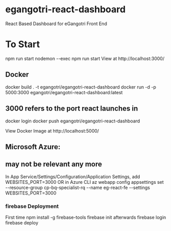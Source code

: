 # egangotri-react-dashboard
React Based Dashboard for eGangotri Front End


# To Start
npm run start
nodemon --exec npm run start
View at http://localhost:3000/

## Docker
docker build . -t egangotri/egangotri-react-dashboard
docker run -d -p 5000:3000  egangotri/egangotri-react-dashboard:latest
## 3000 refers to the port react launches in
docker login
docker push  egangotri/egangotri-react-dashboard

View Docker Image at 
http://localhost:5000/


## Microsoft Azure:
## may not be relevant any more
In App Service/Settings/Configuration/Application Settings, add
WEBSITES_PORT=3000
OR in Azure CLI
az webapp config appsettings set --resource-group cp-bq-specialist-rq --name eg-react-fe --settings WEBSITES_PORT=3000


### firebase Deployment
First time
 npm install -g firebase-tools
 firebase init 
afterwards
firebase login
firebase deploy
